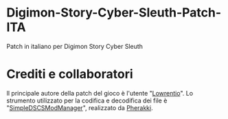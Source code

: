 # Digimon-Story-Cyber-Sleuth-Patch-ITA
Patch in italiano per Digimon Story Cyber Sleuth

# Crediti e collaboratori

Il principale autore della patch del gioco è l'utente "[Lowrentio](https://steamcommunity.com/id/Lowrentio/)".
Lo strumento utilizzato per la codifica e decodifica dei file è "[SimpleDSCSModManager](https://gamebanana.com/tools/8918)", realizzato da [Pherakki](https://gamebanana.com/members/2101677).